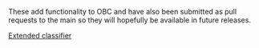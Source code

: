 These add functionality to OBC and have also been submitted as pull requests to the main so they will hopefully be available in future releases.

[Extended classifier](https://github.com/IFCjs/components/pull/247)